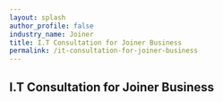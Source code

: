 ```yaml
---
layout: splash 
author_profile: false 
industry_name: Joiner
title: I.T Consultation for Joiner Business
permalink: /it-consultation-for-joiner-business
---
```


## I.T Consultation for Joiner Business